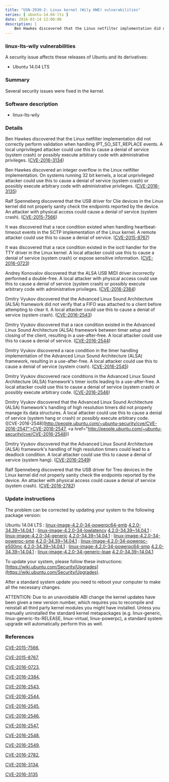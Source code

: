 ```yaml
---
title: "USN-2930-2: Linux kernel (Wily HWE) vulnerabilities"
series: [ ubuntu-14.04-lts ]
date: 2016-03-14 12:00:00
description: |
    Ben Hawkes discovered that the Linux netfilter implementation did not correctly perform validation when handling IPT_SO_SET_REPLACE events. A local unprivileged attacker could use this to cause a denial of service (system crash) or possibly execute arbitrary code with administrative privileges. ([CVE-2016-3134](http://people.ubuntu.com/~ubuntu-security/cve/CVE-2016-3134))
--- 
```

 
### linux-lts-wily vulnerabilities

A security issue affects these releases of Ubuntu and its derivatives:

* Ubuntu 14.04 LTS

### Summary

Several security issues were fixed in the kernel. 

### Software description

* linux-lts-wily 

### Details

Ben Hawkes discovered that the Linux netfilter implementation did not correctly perform validation when handling IPT_SO_SET_REPLACE events. A local unprivileged attacker could use this to cause a denial of service (system crash) or possibly execute arbitrary code with administrative privileges. ([CVE-2016-3134](http://people.ubuntu.com/~ubuntu-security/cve/CVE-2016-3134))

Ben Hawkes discovered an integer overflow in the Linux netfilter implementation. On systems running 32 bit kernels, a local unprivileged attacker could use this to cause a denial of service (system crash) or possibly execute arbitrary code with administrative privileges. ([CVE-2016-3135](http://people.ubuntu.com/~ubuntu-security/cve/CVE-2016-3135))

Ralf Spenneberg discovered that the USB driver for Clie devices in the Linux kernel did not properly sanity check the endpoints reported by the device. An attacker with physical access could cause a denial of service (system crash). ([CVE-2015-7566](http://people.ubuntu.com/~ubuntu-security/cve/CVE-2015-7566))

It was discovered that a race condition existed when handling heartbeat- timeout events in the SCTP implementation of the Linux kernel. A remote attacker could use this to cause a denial of service. ([CVE-2015-8767](http://people.ubuntu.com/~ubuntu-security/cve/CVE-2015-8767))

It was discovered that a race condition existed in the ioctl handler for the TTY driver in the Linux kernel. A local attacker could use this to cause a denial of service (system crash) or expose sensitive information. ([CVE-2016-0723](http://people.ubuntu.com/~ubuntu-security/cve/CVE-2016-0723))

Andrey Konovalov discovered that the ALSA USB MIDI driver incorrectly performed a double-free. A local attacker with physical access could use this to cause a denial of service (system crash) or possibly execute arbitrary code with administrative privileges. ([CVE-2016-2384](http://people.ubuntu.com/~ubuntu-security/cve/CVE-2016-2384))

Dmitry Vyukov discovered that the Advanced Linux Sound Architecture (ALSA) framework did not verify that a FIFO was attached to a client before attempting to clear it. A local attacker could use this to cause a denial of service (system crash). ([CVE-2016-2543](http://people.ubuntu.com/~ubuntu-security/cve/CVE-2016-2543))

Dmitry Vyukov discovered that a race condition existed in the Advanced Linux Sound Architecture (ALSA) framework between timer setup and closing of the client, resulting in a use-after-free. A local attacker could use this to cause a denial of service. ([CVE-2016-2544](http://people.ubuntu.com/~ubuntu-security/cve/CVE-2016-2544))

Dmitry Vyukov discovered a race condition in the timer handling implementation of the Advanced Linux Sound Architecture (ALSA) framework, resulting in a use-after-free. A local attacker could use this to cause a denial of service (system crash). ([CVE-2016-2545](http://people.ubuntu.com/~ubuntu-security/cve/CVE-2016-2545))

Dmitry Vyukov discovered race conditions in the Advanced Linux Sound Architecture (ALSA) framework&#39;s timer ioctls leading to a use-after-free. A local attacker could use this to cause a denial of service (system crash) or possibly execute arbitrary code. ([CVE-2016-2546](http://people.ubuntu.com/~ubuntu-security/cve/CVE-2016-2546))

Dmitry Vyukov discovered that the Advanced Linux Sound Architecture (ALSA) framework&#39;s handling of high resolution timers did not properly manage its data structures. A local attacker could use this to cause a denial of service (system hang or crash) or possibly execute arbitrary code. ([CVE-2016-2548](http://people.ubuntu.com/~ubuntu-security/cve/CVE-2016-2547">CVE-2016-2547</a>, <a href="http://people.ubuntu.com/~ubuntu-security/cve/CVE-2016-2548))

Dmitry Vyukov discovered that the Advanced Linux Sound Architecture (ALSA) framework&#39;s handling of high resolution timers could lead to a deadlock condition. A local attacker could use this to cause a denial of service (system hang). ([CVE-2016-2549](http://people.ubuntu.com/~ubuntu-security/cve/CVE-2016-2549))

Ralf Spenneberg discovered that the USB driver for Treo devices in the Linux kernel did not properly sanity check the endpoints reported by the device. An attacker with physical access could cause a denial of service (system crash). ([CVE-2016-2782](http://people.ubuntu.com/~ubuntu-security/cve/CVE-2016-2782)) 

### Update instructions

The problem can be corrected by updating your system to the following package version:

Ubuntu 14.04 LTS
 : [linux-image-4.2.0-34-powerpc64-emb](https://launchpad.net/ubuntu/+source/linux-lts-wily) <span> [4.2.0-34.39~14.04.1](https://launchpad.net/ubuntu/+source/linux-lts-wily/4.2.0-34.39~14.04.1) </span> 
 : [linux-image-4.2.0-34-lowlatency](https://launchpad.net/ubuntu/+source/linux-lts-wily) <span> [4.2.0-34.39~14.04.1](https://launchpad.net/ubuntu/+source/linux-lts-wily/4.2.0-34.39~14.04.1) </span> 
 : [linux-image-4.2.0-34-generic](https://launchpad.net/ubuntu/+source/linux-lts-wily) <span> [4.2.0-34.39~14.04.1](https://launchpad.net/ubuntu/+source/linux-lts-wily/4.2.0-34.39~14.04.1) </span> 
 : [linux-image-4.2.0-34-powerpc-smp](https://launchpad.net/ubuntu/+source/linux-lts-wily) <span> [4.2.0-34.39~14.04.1](https://launchpad.net/ubuntu/+source/linux-lts-wily/4.2.0-34.39~14.04.1) </span> 
 : [linux-image-4.2.0-34-powerpc-e500mc](https://launchpad.net/ubuntu/+source/linux-lts-wily) <span> [4.2.0-34.39~14.04.1](https://launchpad.net/ubuntu/+source/linux-lts-wily/4.2.0-34.39~14.04.1) </span> 
 : [linux-image-4.2.0-34-powerpc64-smp](https://launchpad.net/ubuntu/+source/linux-lts-wily) <span> [4.2.0-34.39~14.04.1](https://launchpad.net/ubuntu/+source/linux-lts-wily/4.2.0-34.39~14.04.1) </span> 
 : [linux-image-4.2.0-34-generic-lpae](https://launchpad.net/ubuntu/+source/linux-lts-wily) <span> [4.2.0-34.39~14.04.1](https://launchpad.net/ubuntu/+source/linux-lts-wily/4.2.0-34.39~14.04.1) </span> 

To update your system, please follow these instructions: [https://wiki.ubuntu.com/Security/Upgrades](https://wiki.ubuntu.com/Security/Upgrades).

After a standard system update you need to reboot your computer to make all the necessary changes.

ATTENTION: Due to an unavoidable ABI change the kernel updates have been given a new version number, which requires you to recompile and reinstall all third party kernel modules you might have installed. Unless you manually uninstalled the standard kernel metapackages (e.g. linux-generic, linux-generic-lts-RELEASE, linux-virtual, linux-powerpc), a standard system upgrade will automatically perform this as well. 

### References

 [CVE-2015-7566](http://people.ubuntu.com/~ubuntu-security/cve/CVE-2015-7566), 

 [CVE-2015-8767](http://people.ubuntu.com/~ubuntu-security/cve/CVE-2015-8767), 

 [CVE-2016-0723](http://people.ubuntu.com/~ubuntu-security/cve/CVE-2016-0723), 

 [CVE-2016-2384](http://people.ubuntu.com/~ubuntu-security/cve/CVE-2016-2384), 

 [CVE-2016-2543](http://people.ubuntu.com/~ubuntu-security/cve/CVE-2016-2543), 

 [CVE-2016-2544](http://people.ubuntu.com/~ubuntu-security/cve/CVE-2016-2544), 

 [CVE-2016-2545](http://people.ubuntu.com/~ubuntu-security/cve/CVE-2016-2545), 

 [CVE-2016-2546](http://people.ubuntu.com/~ubuntu-security/cve/CVE-2016-2546), 

 [CVE-2016-2547](http://people.ubuntu.com/~ubuntu-security/cve/CVE-2016-2547), 

 [CVE-2016-2548](http://people.ubuntu.com/~ubuntu-security/cve/CVE-2016-2548), 

 [CVE-2016-2549](http://people.ubuntu.com/~ubuntu-security/cve/CVE-2016-2549), 

 [CVE-2016-2782](http://people.ubuntu.com/~ubuntu-security/cve/CVE-2016-2782), 

 [CVE-2016-3134](http://people.ubuntu.com/~ubuntu-security/cve/CVE-2016-3134), 

 [CVE-2016-3135](http://people.ubuntu.com/~ubuntu-security/cve/CVE-2016-3135)
 
